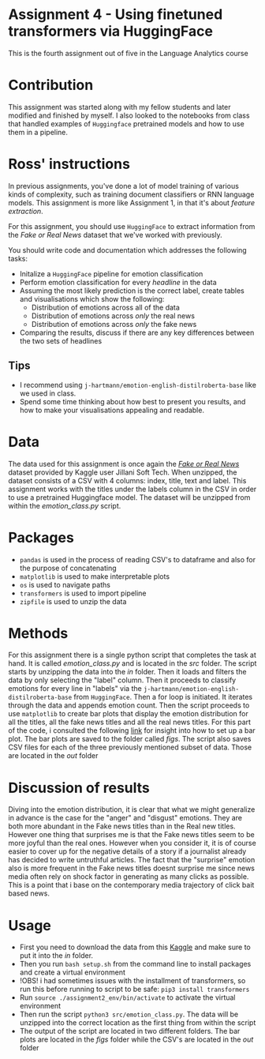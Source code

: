 # Assignment 4 - Using finetuned transformers via HuggingFace
This is the fourth assignment out of five in the Language Analytics course

# Contribution
This assignment was started along with my fellow students and later modified and finished by myself. I also looked to the notebooks from class that handled examples of ```Huggingface``` pretrained models and how to use them in a pipeline. 

# Ross' instructions
In previous assignments, you've done a lot of model training of various kinds of complexity, such as training document classifiers or RNN language models. This assignment is more like Assignment 1, in that it's about *feature extraction*.

For this assignment, you should use ```HuggingFace``` to extract information from the *Fake or Real News* dataset that we've worked with previously.

You should write code and documentation which addresses the following tasks:

- Initalize a ```HuggingFace``` pipeline for emotion classification
- Perform emotion classification for every *headline* in the data
- Assuming the most likely prediction is the correct label, create tables and visualisations which show the following:
  - Distribution of emotions across all of the data
  - Distribution of emotions across *only* the real news
  - Distribution of emotions across *only* the fake news
- Comparing the results, discuss if there are any key differences between the two sets of headlines

## Tips
- I recommend using ```j-hartmann/emotion-english-distilroberta-base``` like we used in class.
- Spend some time thinking about how best to present you results, and how to make your visualisations appealing and readable.

# Data
The data used for this assignment is once again the [_Fake or Real News_](https://www.kaggle.com/datasets/jillanisofttech/fake-or-real-news) dataset provided by Kaggle user Jillani Soft Tech. When unzipped, the dataset consists of a CSV with 4 columns: index, title, text and label. This assignment works with the titles under the labels column in the CSV in order to use a pretrained Huggingface model. The dataset will be unzipped from within the _emotion_class.py_ script.

# Packages
* ```pandas``` is used in the process of reading CSV's to dataframe and also for the purpose of concatenating 
* ```matplotlib``` is used to make interpretable plots
* ```os``` is used to navigate paths
* ```transformers``` is used to import pipeline
* ```zipfile``` is used to unzip the data 

# Methods
For this assignment there is a single python script that completes the task at hand. It is called _emotion_class.py_ and is located in the _src_ folder. The script starts by unzipping the data into the _in_ folder. Then it loads and filters the data by only selecting the "label" column. Then it proceeds to classify emotions for every line in "labels" via the ```j-hartmann/emotion-english-distilroberta-base``` from ```HuggingFace```. Then a for loop is initiated. It iterates through the data and appends emotion count. Then the script proceeds to use ```matplotlib``` to create bar plots that display the emotion distribution for all the titles, all the fake news titles and all the real news titles. For this part of the code, i consulted the following [link](https://pythonbasics.org/matplotlib-bar-chart/) for insight into how to set up a bar plot. The bar plots are saved to the folder called _figs_. The script also saves CSV files for each of the three previously mentioned subset of data. Those are located in the _out_ folder

# Discussion of results 
Diving into the emotion distribution, it is clear that what we might generalize in advance is the case for the "anger" and "disgust" emotions. They are both more abundant in the Fake news titles than in the Real new titles. However one thing that surprises me is that the Fake news titles seem to be more joyful than the real ones. However when you consider it, it is of course easier to cover up for the negative details of a story if a journalist already has decided to write untruthful articles. The fact that the "surprise" emotion also is more frequent in the Fake news titles doesnt surprise me since news media often rely on shock factor in generating as many clicks as possible. This is a point that i base on the contemporary media trajectory of click bait based news.

# Usage
* First you need to download the data from this [Kaggle](https://www.kaggle.com/datasets/jillanisofttech/fake-or-real-news) and make sure to put it into the _in_ folder.
* Then you run ```bash setup.sh``` from the command line to install packages and create a virtual environment
* !OBS! i had sometimes issues with the installment of transformers, so run this before running to script to be safe: ```pip3 install transformers```
* Run ```source ./assignment2_env/bin/activate``` to activate the virtual environment
* Then run the script ```python3 src/emotion_class.py```. The data will be unzipped into the correct location as the first thing from within the script
* The output of the script are located in two different folders. The bar plots are located in the _figs_ folder while the CSV's are located in the _out_ folder
